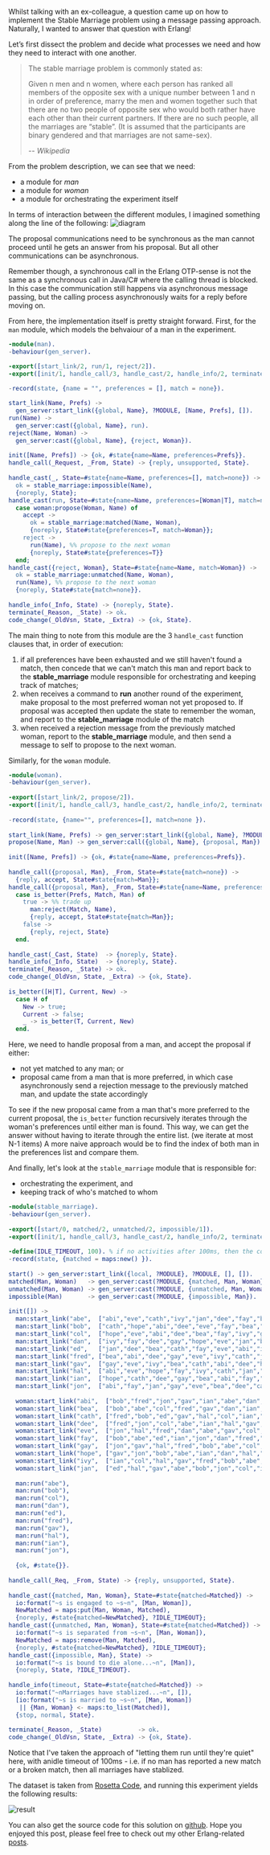 Whilst talking with an ex-colleague, a question came up on how to implement the Stable Marriage problem using a message passing approach. Naturally, I wanted to answer that question with Erlang!

Let’s first dissect the problem and decide what processes we need and how they need to interact with one another.

> The stable marriage problem is commonly stated as:
> 
> Given n men and n women, where each person has ranked all members of the opposite sex with a unique number between 1 and n in order of preference, marry the men and women together such that there are no two people of opposite sex who would both rather have each other than their current partners. If there are no such people, all the marriages are “stable”. (It is assumed that the participants are binary gendered and that marriages are not same-sex).
>
> -- <cite>Wikipedia</cite>

From the problem description, we can see that we need:
* a module for *man*
* a module for *woman*
* a module for orchestrating the experiment itself

In terms of interaction between the different modules, I imagined something along the line of the following:
![diagram](http://theburningmonk.com/WordPress/wp-content/uploads/2015/03/image38.png)

The proposal communications need to be synchronous as the man cannot proceed until he gets an answer from his proposal. But all other communications can be asynchronous.

Remember though, a synchronous call in the Erlang OTP-sense is not the same as a synchronous call in Java/C# where the calling thread is blocked.
In this case the communication still happens via asynchronous message passing, but the calling process asynchronously waits for a reply before moving on.

From here, the implementation itself is pretty straight forward.
First, for the `man` module, which models the behvaiour of a man in the experiment.

```erlang
-module(man).
-behaviour(gen_server).

-export([start_link/2, run/1, reject/2]).
-export([init/1, handle_call/3, handle_cast/2, handle_info/2, terminate/2, code_change/3]).
 
-record(state, {name = "", preferences = [], match = none}).

start_link(Name, Prefs) -> 
  gen_server:start_link({global, Name}, ?MODULE, [Name, Prefs], []).
run(Name) -> 
  gen_server:cast({global, Name}, run).
reject(Name, Woman) -> 
  gen_server:cast({global, Name}, {reject, Woman}).
 
init([Name, Prefs]) -> {ok, #state{name=Name, preferences=Prefs}}.
handle_call(_Request, _From, State) -> {reply, unsupported, State}.
 
handle_cast(_, State=#state{name=Name, preferences=[], match=none}) ->
  ok = stable_marriage:impossible(Name),
  {noreply, State};
handle_cast(run, State=#state{name=Name, preferences=[Woman|T], match=none}) ->
  case woman:propose(Woman, Name) of
    accept -> 
      ok = stable_marriage:matched(Name, Woman),
      {noreply, State#state{preferences=T, match=Woman}};
    reject ->
      run(Name), %% propose to the next woman
      {noreply, State#state{preferences=T}}
  end;
handle_cast({reject, Woman}, State=#state{name=Name, match=Woman}) ->
  ok = stable_marriage:unmatched(Name, Woman),
  run(Name), %% propose to the next woman
  {noreply, State#state{match=none}}.
 
handle_info(_Info, State) -> {noreply, State}.
terminate(_Reason, _State) -> ok.
code_change(_OldVsn, State, _Extra) -> {ok, State}.
```

The main thing to note from this module are the 3 `handle_cast` function clauses that, in order of execution:
1. if all preferences have been exhausted and we still haven't found a match, then concede that we can't match this man and report back to the **stable_marriage** module responsible for orchestrating and keeping track of matches;
2. when receives a command to **run** another round of the experiment, make proposal to the most preferred woman not yet proposed to. If proposal was accepted then update the state to remember the woman, and report to the **stable_marriage** module of the match
3. when received a rejection message from the previously matched woman, report to the **stable_marriage** module, and then send a message to self to propose to the next woman.

Similarly, for the `woman` module.

```erlang
-module(woman).
-behaviour(gen_server).
 
-export([start_link/2, propose/2]).
-export([init/1, handle_call/3, handle_cast/2, handle_info/2, terminate/2, code_change/3]).
 
-record(state, {name="", preferences=[], match=none }).
 
start_link(Name, Prefs) -> gen_server:start_link({global, Name}, ?MODULE, [Name, Prefs], []).
propose(Name, Man) -> gen_server:call({global, Name}, {proposal, Man}).
 
init([Name, Prefs]) -> {ok, #state{name=Name, preferences=Prefs}}.
 
handle_call({proposal, Man}, _From, State=#state{match=none}) ->
  {reply, accept, State#state{match=Man}};
handle_call({proposal, Man}, _From, State=#state{name=Name, preferences=Prefs, match=Match}) ->
  case is_better(Prefs, Match, Man) of
    true -> %% trade up
      man:reject(Match, Name),
      {reply, accept, State#state{match=Man}};
    false ->
      {reply, reject, State}
  end.
 
handle_cast(_Cast, State)  -> {noreply, State}.
handle_info(_Info, State)  -> {noreply, State}.
terminate(_Reason, _State) -> ok.
code_change(_OldVsn, State, _Extra) -> {ok, State}.
 
is_better([H|T], Current, New) ->
  case H of
    New -> true;
    Current -> false;
    _ -> is_better(T, Current, New)
  end.
```

Here, we need to handle proposal from a man, and accept the proposal if either:
* not yet matched to any man; or
* proposal came from a man that is more preferred, in which case asynchronously send a rejection message to the previously matched man, and update the state accordingly

To see if the new proposal came from a man that's more preferred to the current proposal, the `is_better` function recursively iterates through the woman's preferences until either man is found.
This way, we can get the answer without having to iterate through the entire list. (we iterate at most N-1 items)
A more naive approach would be to find the index of both man in the preferences list and compare them.

And finally, let's look at the `stable_marriage` module that is responsible for:
* orchestrating the experiment, and
* keeping track of who's matched to whom

```erlang
-module(stable_marriage).
-behaviour(gen_server).
 
-export([start/0, matched/2, unmatched/2, impossible/1]).
-export([init/1, handle_call/3, handle_cast/2, handle_info/2, terminate/2, code_change/3]).
 
-define(IDLE_TIMEOUT, 100). % if no activities after 100ms, then the couples have stablized
-record(state, {matched = maps:new() }).
 
start() -> gen_server:start_link({local, ?MODULE}, ?MODULE, [], []).
matched(Man, Woman)   -> gen_server:cast(?MODULE, {matched, Man, Woman}).
unmatched(Man, Woman) -> gen_server:cast(?MODULE, {unmatched, Man, Woman}).
impossible(Man)       -> gen_server:cast(?MODULE, {impossible, Man}).
 
init([]) ->
  man:start_link("abe",  ["abi","eve","cath","ivy","jan","dee","fay","bea","hope","gay"]),
  man:start_link("bob",  ["cath","hope","abi","dee","eve","fay","bea","jan","ivy","gay"]),
  man:start_link("col",  ["hope","eve","abi","dee","bea","fay","ivy","gay","cath","jan"]),
  man:start_link("dan",  ["ivy","fay","dee","gay","hope","eve","jan","bea","cath","abi"]),
  man:start_link("ed",   ["jan","dee","bea","cath","fay","eve","abi","ivy","hope","gay"]),
  man:start_link("fred", ["bea","abi","dee","gay","eve","ivy","cath","jan","hope","fay"]),
  man:start_link("gav",  ["gay","eve","ivy","bea","cath","abi","dee","hope","jan","fay"]),
  man:start_link("hal",  ["abi","eve","hope","fay","ivy","cath","jan","bea","gay","dee"]),
  man:start_link("ian",  ["hope","cath","dee","gay","bea","abi","fay","ivy","jan","eve"]),
  man:start_link("jon",  ["abi","fay","jan","gay","eve","bea","dee","cath","ivy","hope"]),
 
  woman:start_link("abi",  ["bob","fred","jon","gav","ian","abe","dan","ed","col","hal"]),
  woman:start_link("bea",  ["bob","abe","col","fred","gav","dan","ian","ed","jon","hal"]),
  woman:start_link("cath", ["fred","bob","ed","gav","hal","col","ian","abe","dan","jon"]),
  woman:start_link("dee",  ["fred","jon","col","abe","ian","hal","gav","dan","bob","ed"]),
  woman:start_link("eve",  ["jon","hal","fred","dan","abe","gav","col","ed","ian","bob"]),
  woman:start_link("fay",  ["bob","abe","ed","ian","jon","dan","fred","gav","col","hal"]),
  woman:start_link("gay",  ["jon","gav","hal","fred","bob","abe","col","ed","dan","ian"]),
  woman:start_link("hope", ["gav","jon","bob","abe","ian","dan","hal","ed","col","fred"]),
  woman:start_link("ivy",  ["ian","col","hal","gav","fred","bob","abe","ed","jon","dan"]),
  woman:start_link("jan",  ["ed","hal","gav","abe","bob","jon","col","ian","fred","dan"]),
	
  man:run("abe"),
  man:run("bob"),
  man:run("col"),
  man:run("dan"),
  man:run("ed"),
  man:run("fred"),
  man:run("gav"),
  man:run("hal"),
  man:run("ian"),
  man:run("jon"),
 
  {ok, #state{}}.
 
handle_call(_Req, _From, State) -> {reply, unsupported, State}.
 
handle_cast({matched, Man, Woman}, State=#state{matched=Matched}) ->
  io:format("~s is engaged to ~s~n", [Man, Woman]),
  NewMatched = maps:put(Man, Woman, Matched),
  {noreply, #state{matched=NewMatched}, ?IDLE_TIMEOUT};
handle_cast({unmatched, Man, Woman}, State=#state{matched=Matched}) ->
  io:format("~s is separated from ~s~n", [Man, Woman]),
  NewMatched = maps:remove(Man, Matched),
  {noreply, #state{matched=NewMatched}, ?IDLE_TIMEOUT};
handle_cast({impossible, Man}, State) ->
  io:format("~s is bound to die alone...~n", [Man]),
  {noreply, State, ?IDLE_TIMEOUT}.
 
handle_info(timeout, State=#state{matched=Matched}) ->
  io:format("~nMarriages have stablized...~n", []),
  [io:format("~s is married to ~s~n", [Man, Woman]) 
   || {Man, Woman} <- maps:to_list(Matched)],
  {stop, normal, State}.
 
terminate(_Reason, _State)          -> ok.
code_change(_OldVsn, State, _Extra) -> {ok, State}.
```



Notice that I've taken the approach of "letting them run until they're quiet" here, with anidle timeout of 100ms - i.e. if no man has reported a new match or a broken match, then all marriages have stablized.

The dataset is taken from [Rosetta Code](http://rosettacode.org/wiki/Stable_marriage_problem), and running this experiment yields the following results:

![result](http://theburningmonk.com/WordPress/wp-content/uploads/2015/03/image39.png)

You can also get the source code for this solution on [github](https://github.com/theburningmonk/erlang-stable-marriage).
Hope you enjoyed this post, please feel free to check out my other Erlang-related [posts](http://theburningmonk.com/tags/erlang/).
